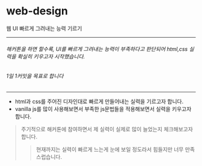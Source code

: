 # web-design
웹 UI 빠르게 그려내는 능력 기르기
***
###### 해커톤을 하면 할수록, UI를 빠르게 그려내는 능력이 부족하다고 판단되어 html,css 실력을 확실히 키우고자 시작했습니다.
###### 1일 1커밋을 목표로 합니다
***
* html과 css를 주어진 디자인대로 빠르게 만들어내는 실력을 기르고자 합니다.
* vanilla js를 많이 사용해보면서 부족한 js문법들을 적용해보면서 실력을 키우고자 합니다.
> 주기적으로 해커톤에 참여하면서 제 실력이 실제로 많이 늘었는지 체크해보고자 합니다.
> > 현재까지는 실력이 빠르게 느는게 눈에 보일 정도라서 힘들지만 너무 만족스럽습니다.